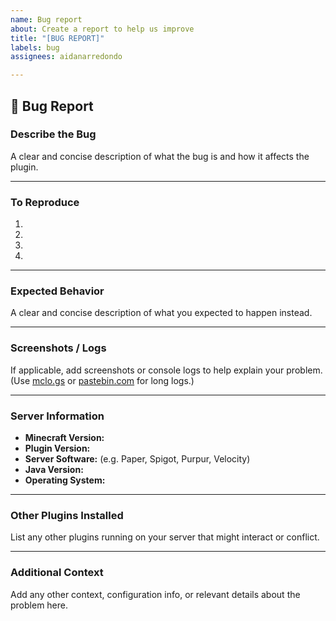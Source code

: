 ```yaml
---
name: Bug report
about: Create a report to help us improve
title: "[BUG REPORT]"
labels: bug
assignees: aidanarredondo

---
```


## 🐛 Bug Report

### **Describe the Bug**
A clear and concise description of what the bug is and how it affects the plugin.

---

### **To Reproduce**
1. 
2. 
3. 
4. 

---

### **Expected Behavior**
A clear and concise description of what you expected to happen instead.

---

### **Screenshots / Logs**
If applicable, add screenshots or console logs to help explain your problem.  
(Use [mclo.gs](https://mclo.gs) or [pastebin.com](https://pastebin.com) for long logs.)

---

### **Server Information**
- **Minecraft Version:**  
- **Plugin Version:**  
- **Server Software:** (e.g. Paper, Spigot, Purpur, Velocity)  
- **Java Version:**  
- **Operating System:**  

---

### **Other Plugins Installed**
List any other plugins running on your server that might interact or conflict.

---

### **Additional Context**
Add any other context, configuration info, or relevant details about the problem here.
